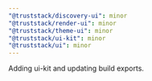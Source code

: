 ```yaml
---
"@truststack/discovery-ui": minor
"@truststack/render-ui": minor
"@truststack/theme-ui": minor
"@truststack/ui-kit": minor
"@truststack/ui": minor
---
```


Adding ui-kit and updating build exports.

